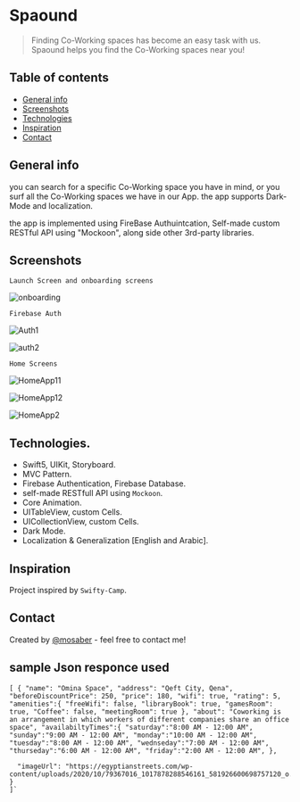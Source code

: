 # Spaound


> Finding Co-Working spaces has become an easy task with us. Spaound helps you find the Co-Working spaces near you!

## Table of contents
* [General info](#general-info)
* [Screenshots](#screenshots)
* [Technologies](#technologies)
* [Inspiration](#inspiration)
* [Contact](#contact)

## General info
you can search for a specific Co-Working space you have in mind, or you surf all the Co-Working spaces we have in our App. the app supports Dark-Mode and localization.

the app is implemented using FireBase Authuintcation, Self-made custom RESTful API using "Mockoon", along side other 3rd-party libraries.  
## Screenshots


`Launch Screen and onboarding screens`


![onboarding](https://user-images.githubusercontent.com/52084438/113147122-be140280-9230-11eb-8eec-80997b7c259a.gif)


`Firebase Auth`


![Auth1](https://user-images.githubusercontent.com/52084438/113146619-2e6e5400-9230-11eb-9aa1-c7e080953d84.gif)

![auth2](https://user-images.githubusercontent.com/52084438/113148803-945bdb00-9232-11eb-897b-df95eab71b56.gif)


`Home Screens`


![HomeApp11](https://user-images.githubusercontent.com/52084438/113148190-da646f00-9231-11eb-8292-b483ee4c7039.gif)

![HomeApp12](https://user-images.githubusercontent.com/52084438/113148203-de908c80-9231-11eb-9b45-44707174f931.gif)

![HomeApp2](https://user-images.githubusercontent.com/52084438/113148829-9de54300-9232-11eb-8be7-57bb78fc61ca.gif)






## Technologies.

* Swift5, UIKit, Storyboard.
* MVC Pattern.
* Firebase Authentication, Firebase Database.
* self-made RESTfull API using `Mockoon`.
* Core Animation.
* UITableView, custom Cells.
* UICollectionView, custom Cells.
* Dark Mode.
* Localization & Generalization [English and Arabic].
 




## Inspiration
Project inspired by `Swifty-Camp`.
## Contact
Created by [@mosaber](https://www.linkedin.com/in/mohamed-saber-fares/) - feel free to contact me!



## sample Json responce used
`[
    {
      "name": "Omina Space",
      "address": "Qeft City, Qena",
      "beforeDiscountPrice": 250,
      "price": 180,
      "wifi": true,
      "rating": 5,
      "amenities":{
        "freeWifi": false,
        "libraryBook": true,
        "gamesRoom": true,
        "Coffee": false,
        "meetingRoom": true
      },
      "about": "Coworking is an arrangement in which workers of different companies share an office space",
      "availabiltyTimes":{
        "saturday":"8:00 AM - 12:00 AM",
        "sunday":"9:00 AM - 12:00 AM",
        "monday":"10:00 AM - 12:00 AM",
        "tuesday":"8:00 AM - 12:00 AM",
        "wednseday":"7:00 AM - 12:00 AM",
        "thurseday":"6:00 AM - 12:00 AM",
        "friday":"2:00 AM - 12:00 AM",
      },`
      
      "imageUrl": "https://egyptianstreets.com/wp-content/uploads/2020/10/79367016_1017878288546161_581926600698757120_o.jpg",
    }
    ]`
